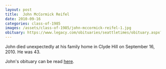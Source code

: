 ```yaml
---
layout: post
title:  John McCormick Reifel
date: 2010-09-16
categories: class-of-1985
images: /assets/class-of-1985/john-mccormick-reifel-1.jpg
obituary: https://www.legacy.com/obituaries/seattletimes/obituary.aspx?n=John-Reifel&pid=145581794
---
```

John died unexpectedly at his family home in Clyde Hill on September 16, 2010. He was 43.

John's obituary can be read [here](https://www.legacy.com/obituaries/seattletimes/obituary.aspx?n=John-Reifel&pid=145581794).
